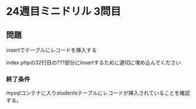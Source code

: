 # 24週目ミニドリル 3問目

## 問題

insertでテーブルにレコードを挿入する

index.phpの32行目の???部分にinsertするために適切に埋め込んでください

### 終了条件
mysqlコンテナに入りstudentsテーブルにレコードが挿入されていることを確認する。



